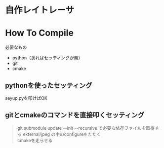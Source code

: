 # 自作レイトレーサ

# How To Compile

必要なもの
* python（あればセッティングが楽）
* git
* cmake

## pythonを使ったセッティング
seyup.pyを叩けばOK

## gitとcmakeのコマンドを直接叩くセッティング
> git submodule update --init --recursive で必要な依存ファイルを取得する
> external/jpeg の中のconfigureをたたく  
> cmakeを走らせる
